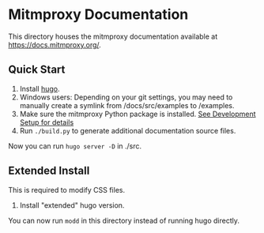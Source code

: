 # Mitmproxy Documentation

This directory houses the mitmproxy documentation available at <https://docs.mitmproxy.org/>.

## Quick Start

 1. Install [hugo](https://gohugo.io/).
 2. Windows users: Depending on your git settings, you may need to manually create a symlink from
 /docs/src/examples to /examples.
 3. Make sure the mitmproxy Python package is installed. [See Development Setup for details](https://github.com/mitmproxy/mitmproxy/blob/main/CONTRIBUTING.md#development-setup)
 4. Run `./build.py` to generate additional documentation source files.

Now you can run `hugo server -D` in ./src.

## Extended Install

This is required to modify CSS files.

 1. Install "extended" hugo version.

You can now run `modd` in this directory instead of running hugo directly.
